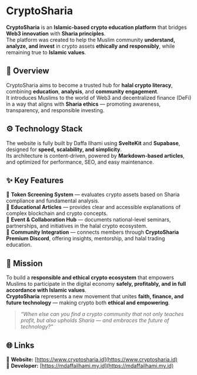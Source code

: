 # CryptoSharia

**CryptoSharia** is an **Islamic-based crypto education platform** that bridges **Web3 innovation** with **Sharia principles**.  
The platform was created to help the Muslim community **understand, analyze, and invest** in crypto assets **ethically and responsibly**, while remaining true to **Islamic values**.

## 🧭 Overview

CryptoSharia aims to become a trusted hub for **halal crypto literacy**, combining **education**, **analysis**, and **community engagement**.  
It introduces Muslims to the world of Web3 and decentralized finance (DeFi) in a way that aligns with **Sharia ethics** — promoting awareness, transparency, and responsible investing.

## ⚙️ Technology Stack

The website is fully built by Daffa Ilhami using **SvelteKit** and **Supabase**, designed for **speed, scalability, and simplicity**.  
Its architecture is content-driven, powered by **Markdown-based articles**, and optimized for performance, SEO, and easy maintenance.

## ✨ Key Features

💠 **Token Screening System** — evaluates crypto assets based on Sharia compliance and fundamental analysis.  
📘 **Educational Articles** — provides clear and accessible explanations of complex blockchain and crypto concepts.  
💬 **Event & Collaboration Hub** — documents national-level seminars, partnerships, and initiatives in the halal crypto ecosystem.  
🕌 **Community Integration** — connects members through **CryptoSharia Premium Discord**, offering insights, mentorship, and halal trading education.

## 🌙 Mission

To build a **responsible and ethical crypto ecosystem** that empowers Muslims to participate in the digital economy **safely, profitably, and in full accordance with Islamic values**.  
**CryptoSharia** represents a new movement that unites **faith, finance, and future technology** — making crypto both **ethical and empowering**.

> _“When else can you find a crypto community that not only teaches profit, but also upholds Sharia — and embraces the future of technology?”_

## 🌐 Links

🔗 **Website:** [https://www.cryptosharia.id](https://www.cryptosharia.id)  
📁 **Developer:** [https://mdaffailhami.my.id](https://mdaffailhami.my.id)

